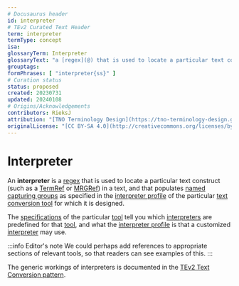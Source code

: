 ```yaml
---
# Docusaurus header
id: interpreter
# TEv2 Curated Text Header
term: interpreter
termType: concept
isa:
glossaryTerm: Interpreter
glossaryText: "a [regex](@) that is used to locate a particular text construct (such as a [TermRef](@) or [MRGRef](@)) in a text, and that populates [named capturing groups](@) as specified in the [interpreter profile](@) of the particular [text conversion tool](@) for which it is designed."
grouptags:
formPhrases: [ "interpreter{ss}" ]
# Curation status
status: proposed
created: 20230731
updated: 20240108
# Origins/Acknowledgements
contributors: RieksJ
attribution: "[TNO Terminology Design](https://tno-terminology-design.github.io/tev2-specifications/docs)"
originalLicense: "[CC BY-SA 4.0](http://creativecommons.org/licenses/by-sa/4.0/?ref=chooser-v1)"
---
```


# Interpreter

An **interpreter** is a [regex](@) that is used to locate a particular text construct (such as a [TermRef](@) or [MRGRef](@)) in a text, and that populates [named capturing groups](@) as specified in the [interpreter profile](@) of the particular [text conversion tool](@) for which it is designed.

The [specifications](toolbox) of the particular [tool](text-conversion-tool@) tell you which [interpreters](@) are predefined for that [tool](text-conversion-tool@), and what the [interpreter profile](@) is that a customized [interpreter](@) may use.

:::info Editor's note
We could perhaps add references to appropriate sections of relevant tools, so that readers can see examples of this.
:::

The generic workings of interpreters is documented in the [TEv2 Text Conversion pattern](/docs/overview/tev2-text-conversion).